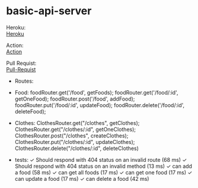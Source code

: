 # basic-api-server

Heroku:<br>
[Heroku](https://mdbasic-api-server.herokuapp.com/)<br>

Action:<br>
[Action](https://github.com/MohammedAlDahleh/basic-api-server/actions)<br>

Pull Requist:<br>
[Pull-Requist](https://github.com/MohammedAlDahleh/basic-api-server/pull/2)<br>

* Routes:

- Food:
foodRouter.get('/food', getFoods);
foodRouter.get('/food/:id', getOneFood);
foodRouter.post('/food', addFood);
foodRouter.put('/food/:id', updateFood);
foodRouter.delete('/food/:id', deleteFood);

- Clothes:
ClothesRouter.get("/clothes", getClothes);
ClothesRouter.get("/clothes/:id", getOneClothes);
ClothesRouter.post("/clothes", createClothes);
ClothesRouter.put("/clothes/:id", updateClothes);
ClothesRouter.delete("/clothes/:id", deleteClothes)

* tests:
    ✓ Should respond with 404 status on an invalid route (68 ms)
    ✓ Should respond with 404 status on an invalid method (13 ms)
    ✓ can add a food (58 ms)
    ✓ can get all foods (17 ms)
    ✓ can get one food (17 ms)
    ✓ can update a food (17 ms)
    ✓ can delete a food (42 ms)
